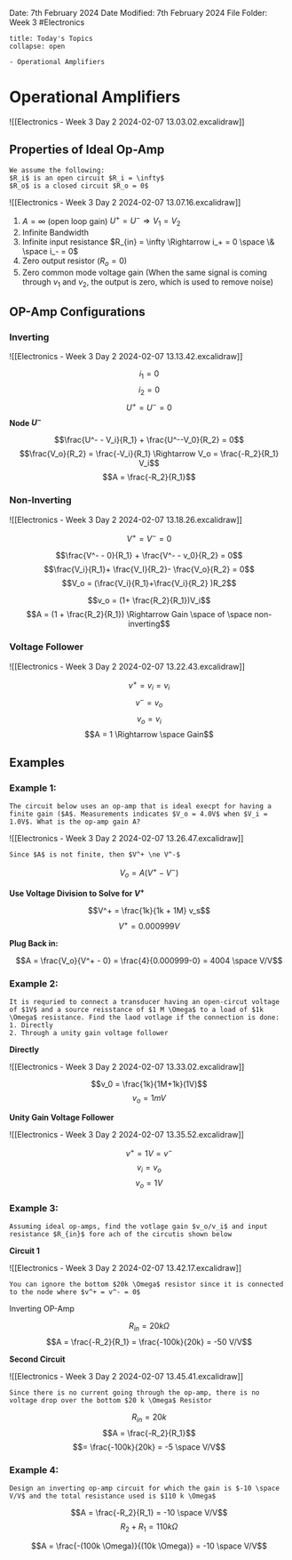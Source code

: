 Date: 7th February 2024
Date Modified: 7th February 2024
File Folder: Week 3
#Electronics

```ad-abstract
title: Today's Topics
collapse: open

- Operational Amplifiers

```

# Operational Amplifiers

![[Electronics - Week 3 Day 2 2024-02-07 13.03.02.excalidraw]]

## Properties of Ideal Op-Amp

```ad-note
We assume the following:
$R_i$ is an open circuit $R_i = \infty$
$R_o$ is a closed circuit $R_o = 0$
```

![[Electronics - Week 3 Day 2 2024-02-07 13.07.16.excalidraw]]



1. $A = \infty$ (open loop gain) $U^+ = U^- \Rightarrow V_1 = V_2$
2. Infinite Bandwidth
3. Infinite input resistance $R_{in} = \infty \Rightarrow i_+ = 0 \space \& \space i_- = 0$
4. Zero output resistor ($R_o = 0$)
5. Zero common mode voltage gain (When the same signal is coming through $v_1$ and $v_2$, the output is zero, which is used to remove noise)

## OP-Amp Configurations

### Inverting

![[Electronics - Week 3 Day 2 2024-02-07 13.13.42.excalidraw]]

$$i_1 = 0$$
$$i_2 = 0$$
$$U^+ = U^- = 0$$
**Node $U^-$**

$$\frac{U^- - V_i}{R_1} + \frac{U^--V_0}{R_2} = 0$$
$$\frac{V_o}{R_2} = \frac{-V_i}{R_1} \Rightarrow V_o = \frac{-R_2}{R_1} V_i$$
$$A = \frac{-R_2}{R_1}$$

### Non-Inverting

![[Electronics - Week 3 Day 2 2024-02-07 13.18.26.excalidraw]]

$$V^+ = V^- = 0$$

$$\frac{V^- - 0}{R_1} + \frac{V^- - v_0}{R_2} = 0$$
$$\frac{V_i}{R_1}+ \frac{V_I}{R_2}- \frac{V_o}{R_2} = 0$$
$$V_o = (\frac{V_i}{R_1}+\frac{V_i}{R_2} )R_2$$

$$v_o = (1+ \frac{R_2}{R_1})V_i$$
$$A = (1 + \frac{R_2}{R_1}) \Rightarrow Gain \space of \space non-inverting$$
### Voltage Follower

![[Electronics - Week 3 Day 2 2024-02-07 13.22.43.excalidraw]]

$$v^+ = v_i = v_i$$
$$v^- = v_o$$
$$v_o = v_i$$
$$A = 1 \Rightarrow \space Gain$$

## Examples

### Example 1:

```ad-question
The circuit below uses an op-amp that is ideal execpt for having a finite gain ($A$. Measurements indicates $V_o = 4.0V$ when $V_i = 1.0V$. What is the op-amp gain A?
```

![[Electronics - Week 3 Day 2 2024-02-07 13.26.47.excalidraw]]

```ad-important
Since $A$ is not finite, then $V^+ \ne V^-$
```

$$V_o = A(V^+ - V^-)$$

**Use Voltage Division to Solve for $V^+$**

$$V^+ = \frac{1k}{1k + 1M} v_s$$
$$V^+ = 0.000999V$$

**Plug Back in:**

$$A = \frac{V_o}{V^+ - 0} = \frac{4}{0.000999-0} = 4004 \space V/V$$

### Example 2:

```ad-question
It is requried to connect a transducer having an open-circut voltage of $1V$ and a source reisstance of $1 M \Omega$ to a load of $1k \Omega$ resistance. Find the laod votlage if the connection is done:
1. Directly
2. Through a unity gain voltage follower
```

**Directly**

![[Electronics - Week 3 Day 2 2024-02-07 13.33.02.excalidraw]]

$$v_0 = \frac{1k}{1M+1k}(1V)$$
$$v_o = 1mV$$

**Unity Gain Voltage Follower**

![[Electronics - Week 3 Day 2 2024-02-07 13.35.52.excalidraw]]

$$v^+ = 1V = v^-$$
$$v_i = v_o$$
$$v_o = 1V$$

### Example 3:

```ad-question
Assuming ideal op-amps, find the votlage gain $v_o/v_i$ and input resistance $R_{in}$ fore ach of the circutis shown below
```

**Circuit 1**

![[Electronics - Week 3 Day 2 2024-02-07 13.42.17.excalidraw]]

```ad-important
You can ignore the bottom $20k \Omega$ resistor since it is connected to the node where $v^+ = v^- = 0$
```

Inverting OP-Amp

$$R_{in} = 20k \Omega$$
$$A = \frac{-R_2}{R_1} = \frac{-100k}{20k} = -50 V/V$$


**Second Circuit**

![[Electronics - Week 3 Day 2 2024-02-07 13.45.41.excalidraw]]

```ad-note
Since there is no current going through the op-amp, there is no voltage drop over the bottom $20 k \Omega$ Resistor
```
$$R_{in} = 20k$$
$$A = \frac{-R_2}{R_1}$$
$$= \frac{-100k}{20k} = -5 \space V/V$$
### Example 4:

```ad-question
Design an inverting op-amp circuit for which the gain is $-10 \space V/V$ and the total resistance used is $110 k \Omega$
```

$$A = \frac{-R_2}{R_1} = -10 \space V/V$$
$$R_2 + R_1 = 110k \Omega$$

$$A = \frac{-(100k \Omega)}{(10k \Omega)} = -10 \space V/V$$